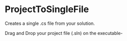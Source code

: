 # ProjectToSingleFile

Creates a single .cs file from your solution.

Drag and Drop your project file (.sln) on the executable-

